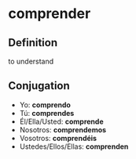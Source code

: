 # comprender

## Definition
to understand

## Conjugation

- Yo: **comprendo**
- Tú: **comprendes**
- Él/Ella/Usted: **comprende**
- Nosotros: **comprendemos**
- Vosotros: **comprendéis**
- Ustedes/Ellos/Ellas: **comprenden**